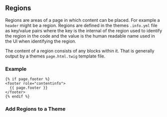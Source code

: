 ## Regions

Regions are areas of a page in which content can be placed. For example a `header` might be a region. Regions are defined in the themes `.info.yml` file as key/value pairs where the key is the internal of the region used to identify the region in the code and the value is the human readable name used in the UI when identifying the region.

The content of a region consists of any blocks within it. That is generally output by a themes `page.html.twig` template file.

### Example

```
{% if page.footer %}
<footer role="contentinfo">
  {{ page.footer }}
</footer>
{% endif %}
```

### Add Regions to a Theme





